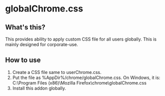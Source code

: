 # globalChrome.css

## What's this?

This provides ability to apply custom CSS file for all users globally.
This is mainly designed for corporate-use.

## How to use

 1. Create a CSS file same to userChrome.css.
 2. Put the file as %AppDir%/chrome/globalChrome.css. On Windows, it is:
    C:\Program Files (x86)\Mozilla Firefox\chrome\globalChrome.css
 3. Install this addon globally.

